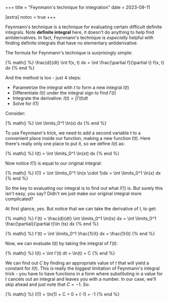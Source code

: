 +++
title = "Feynmann's technique for integration"
date = 2023-09-11

[extra]
notoc = true
+++

Feynmann's technique is a technique for evaluating certain difficult definite integrals. Note **definite integral** here, it doesn't do anything to help find antiderivatives. In fact, Feynmann's technique is _especially_ helpful with finding definite integrals that have no elementary antiderivative.

<!-- more -->

The formula for Feynmann's technique is surprisingly simple:

{% math() %}
\frac{d}{dt} \int f(x, t) dx = \int \frac{\partial f}{\partial t} f(x, t) dx
{% end %}

And the method is too - just 4 steps:

- Parametrize the integral with $t$ to form a new integral $I(t)$
- Differentiate $I(t)$ under the integral sign to find $I'(t)$
- Integrate the derivative: $I(t) = \int I'(t) dt$
- Solve for $I(1)$

Consider:

{% math() %}
\int \limits_0^1 \ln(x) dx
{% end %}

To use Feynmann's trick, we need to add a second variable $t$ to a convenient place inside our function, making a new function $I(t)$. Here there's really only one place to put it, so we define $I(t)$ as:

{% math() %}
I(t) = \int \limits_0^1 \ln(xt) dx
{% end %}

Now notice $I(1)$ is equal to our original integral:

{% math() %}
I(1) = \int \limits_0^1 \ln(x \cdot 1)dx = \int \limits_0^1 \ln(x) dx
{% end %}

So the key to evaluating our integral is to find out what $I(1)$ is. But surely this isn't easy, you say? Didn't we just make our original integral more complicated?

At first glance, yes. But notice that we can take the derivative of $I$, to get:

{% math() %}
I'(t) = \frac{d}{dt} \int \limits_0^1 \ln(tx) dx = \int \limits_0^1 \frac{\partial}{\partial t}\ln (tx) dx
{% end %}

{% math() %}
I'(t) = \int \limits_0^1 \frac{1}{t} dx = \frac{1}{t}
{% end %}

Now, we can evaluate $I(t)$ by taking the integral of $I'(t)$:

{% math() %}
I(t) = \int I'(t) dt = \ln(t) + C
{% end %}

We can find out $C$ by finding an appropriate value of $t$ that will yield a constant for $I(t)$. This is really the biggest limitation of Feynmann's integral trick - you have to have functions in a form where substituting in a value for $t$ cancels out an integral and leaves you with a number. In our case, we'll skip ahead and just note that $C = -1$. So:

{% math() %}
I(1) = \ln(1) + C = 0 + (-1) = -1
{% end %}
